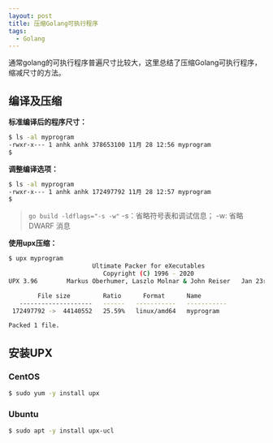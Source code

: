 ```yaml
---
layout: post
title: 压缩Golang可执行程序
tags:
  - Golang
---
```


通常golang的可执行程序普遍尺寸比较大，这里总结了压缩Golang可执行程序，缩减尺寸的方法。

<!--more-->

## 编译及压缩

**标准编译后的程序尺寸：**
```bash
$ ls -al myprogram
-rwxr-x--- 1 anhk anhk 378653100 11月 28 12:56 myprogram
$
```

**调整编译选项：**
```bash
$ ls -al myprogram
-rwxr-x--- 1 anhk anhk 172497792 11月 28 12:57 myprogram
$
```

> `​go build -ldflags="-s -w"`  -s：省略符号表和调试信息； -w: 省略 DWARF 消息


**使用upx压缩：**
```bash
$ upx myprogram
                       Ultimate Packer for eXecutables
                          Copyright (C) 1996 - 2020
UPX 3.96        Markus Oberhumer, Laszlo Molnar & John Reiser   Jan 23rd 2020

        File size         Ratio      Format      Name
   --------------------   ------   -----------   -----------
 172497792 ->  44140552   25.59%   linux/amd64   myprogram

Packed 1 file.
```

## 安装UPX

### CentOS
```bash
$ sudo yum -y install upx
```


### Ubuntu
```bash
$ sudo apt -y install upx-ucl
```

